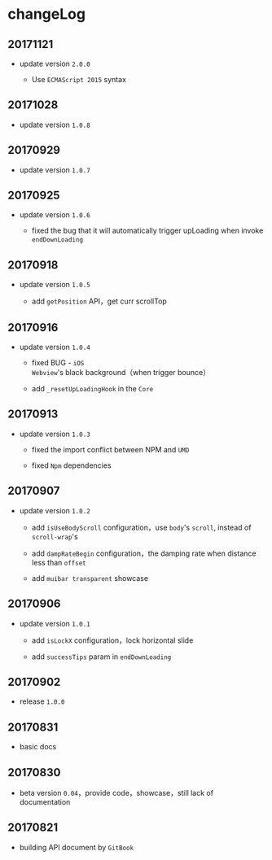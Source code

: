 # changeLog

## 20171121

- update version `2.0.0`

    - Use `ECMAScript 2015` syntax
    
## 20171028

- update version `1.0.8`

## 20170929

- update version `1.0.7`

## 20170925

- update version `1.0.6`

    - fixed the bug that it will automatically trigger upLoading when invoke `endDownLoading`

## 20170918

- update version `1.0.5`

    - add `getPosition` API，get curr scrollTop
    
## 20170916

- update version `1.0.4`

    - fixed BUG - `iOS Webview`'s black background（when trigger bounce）
    
    - add `_resetUpLoadingHook` in the `Core`

## 20170913

- update version `1.0.3`

    - fixed the import conflict between NPM and `UMD`
    
    - fixed `Npm` dependencies

## 20170907

- update version `1.0.2`

    - add `isUseBodyScroll` configuration，use `body`'s `scroll`, instead of `scroll-wrap`'s
    
    - add `dampRateBegin` configuration，the damping rate when distance less than `offset`
    
    - add `muibar transparent` showcase

## 20170906

- update version `1.0.1`

    - add `isLockX` configuration，lock horizontal slide
    
    - add `successTips` param in `endDownLoading`

## 20170902

- release `1.0.0`

## 20170831

- basic docs

## 20170830

- beta version `0.04`，provide code，showcase，still lack of documentation

## 20170821

- building API document by `GitBook`